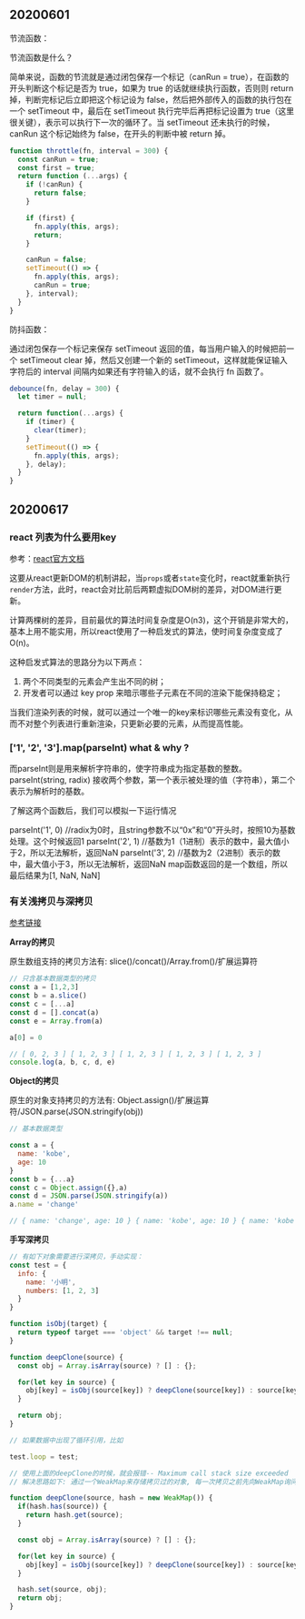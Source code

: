 ## 20200601

节流函数：

节流函数是什么？

简单来说，函数的节流就是通过闭包保存一个标记（canRun = true），在函数的开头判断这个标记是否为 true，如果为 true 的话就继续执行函数，否则则 return 掉，判断完标记后立即把这个标记设为 false，然后把外部传入的函数的执行包在一个 setTimeout 中，最后在 setTimeout 执行完毕后再把标记设置为 true（这里很关键），表示可以执行下一次的循环了。当 setTimeout 还未执行的时候，canRun 这个标记始终为 false，在开头的判断中被 return 掉。

```javascript
function throttle(fn, interval = 300) {
  const canRun = true;
  const first = true;
  return function (...args) {
    if (!canRun) {
      return false;
    }

    if (first) {
      fn.apply(this, args);
      return;
    }

    canRun = false;
    setTimeout(() => {
      fn.apply(this, args);
      canRun = true;
    }, interval);
  }
}
```

防抖函数：

通过闭包保存一个标记来保存 setTimeout 返回的值，每当用户输入的时候把前一个 setTimeout clear 掉，然后又创建一个新的 setTimeout，这样就能保证输入字符后的 interval 间隔内如果还有字符输入的话，就不会执行 fn 函数了。

```javascript
debounce(fn, delay = 300) {
  let timer = null;

  return function(...args) {
    if (timer) {
      clear(timer);
    }
    setTimeout(() => {
      fn.apply(this, args);
    }, delay);
  }
}
```

## 20200617

### react 列表为什么要用key

参考：[react官方文档](https://zh-hans.reactjs.org/docs/reconciliation.html#recursing-on-children)

这要从react更新DOM的机制讲起，当`props`或者`state`变化时，react就重新执行`render`方法，此时，react会对比前后两颗虚拟DOM树的差异，对DOM进行更新。

计算两棵树的差异，目前最优的算法时间复杂度是O(n3)，这个开销是非常大的，基本上用不能实用，所以react使用了一种启发式的算法，使时间复杂度变成了O(n)。

这种启发式算法的思路分为以下两点：

1. 两个不同类型的元素会产生出不同的树；
2. 开发者可以通过 key prop 来暗示哪些子元素在不同的渲染下能保持稳定；

当我们渲染列表的时候，就可以通过一个唯一的key来标识哪些元素没有变化，从而不对整个列表进行重新渲染，只更新必要的元素，从而提高性能。

### ['1', '2', '3'].map(parseInt) what & why ?

而parseInt则是用来解析字符串的，使字符串成为指定基数的整数。
parseInt(string, radix)
接收两个参数，第一个表示被处理的值（字符串），第二个表示为解析时的基数。

了解这两个函数后，我们可以模拟一下运行情况

parseInt('1', 0) //radix为0时，且string参数不以“0x”和“0”开头时，按照10为基数处理。这个时候返回1
parseInt('2', 1) //基数为1（1进制）表示的数中，最大值小于2，所以无法解析，返回NaN
parseInt('3', 2) //基数为2（2进制）表示的数中，最大值小于3，所以无法解析，返回NaN
map函数返回的是一个数组，所以最后结果为[1, NaN, NaN]

### 有关浅拷贝与深拷贝

[参考链接](https://github.com/NuoHui/fe-note/blob/master/docs/javascript/%E6%B7%B1%E6%8B%B7%E8%B4%9D%E4%B8%8E%E6%B5%85%E6%8B%B7%E8%B4%9D.md#%E7%8E%AF)

**Array的拷贝**

原生数组支持的拷贝方法有: slice()/concat()/Array.from()/扩展运算符

```javascript
// 只含基本数据类型的拷贝
const a = [1,2,3]
const b = a.slice()
const c = [...a]
const d = [].concat(a)
const e = Array.from(a)

a[0] = 0

// [ 0, 2, 3 ] [ 1, 2, 3 ] [ 1, 2, 3 ] [ 1, 2, 3 ] [ 1, 2, 3 ]
console.log(a, b, c, d, e)
```

**Object的拷贝**

原生的对象支持拷贝的方法有: Object.assign()/扩展运算符/JSON.parse(JSON.stringify(obj))

```javascript
// 基本数据类型

const a = {
  name: 'kobe',
  age: 10
}
const b = {...a}
const c = Object.assign({},a)
const d = JSON.parse(JSON.stringify(a))
a.name = 'change'

// { name: 'change', age: 10 } { name: 'kobe', age: 10 } { name: 'kobe', age: 10 } { name: 'kobe', age: 10 }

```

**手写深拷贝**

```javascript
// 有如下对象需要进行深拷贝，手动实现： 
const test = {
  info: {
    name: '小明',
    numbers: [1, 2, 3]
  }
}

function isObj(target) {
  return typeof target === 'object' && target !== null;
}

function deepClone(source) {
  const obj = Array.isArray(source) ? [] : {};

  for(let key in source) {
    obj[key] = isObj(source[key]) ? deepClone(source[key]) : source[key];
  }

  return obj;
}

// 如果数据中出现了循环引用，比如

test.loop = test;

// 使用上面的deepClone的时候，就会报错-- Maximum call stack size exceeded
// 解决思路如下: 通过一个WeakMap来存储拷贝过的对象, 每一次拷贝之前先向WeakMap询问是否拷贝, 有直接返回没有就拷贝。

function deepClone(source, hash = new WeakMap()) {
  if(hash.has(source)) {
    return hash.get(source);
  }

  const obj = Array.isArray(source) ? [] : {};

  for(let key in source) {
    obj[key] = isObj(source[key]) ? deepClone(source[key]) : source[key];
  }

  hash.set(source, obj);
  return obj;
}
```
